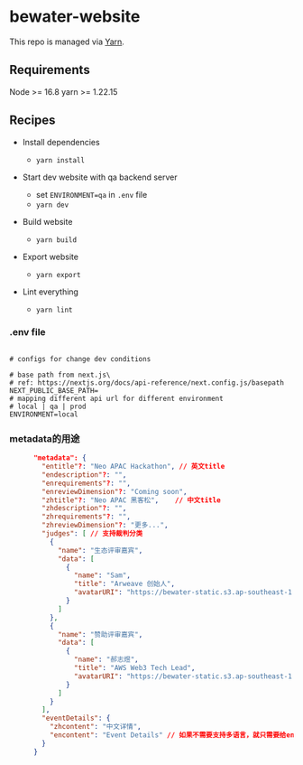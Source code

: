 # bewater-website

This repo is managed via [Yarn](https://yarnpkg.com).

## Requirements
Node >= 16.8
yarn >= 1.22.15

## Recipes

* Install dependencies
  * `yarn install`

* Start dev website with qa backend server
  * set `ENVIRONMENT=qa` in `.env` file
  * `yarn dev`

* Build website
  * `yarn build`
* Export website
  * `yarn export`
* Lint everything
  * `yarn lint`


### .env file
```

# configs for change dev conditions

# base path from next.js\
# ref: https://nextjs.org/docs/api-reference/next.config.js/basepath
NEXT_PUBLIC_BASE_PATH=
# mapping different api url for different environment
# local | qa | prod
ENVIRONMENT=local
```

### metadata的用途

```json
      "metadata": {
        "entitle"?: "Neo APAC Hackathon", // 英文title
        "endescription"?: "",
        "enrequirements"?: "",
        "enreviewDimension"?: "Coming soon",
        "zhtitle"?: "Neo APAC 黑客松",    // 中文title
        "zhdescription"?: "",
        "zhrequirements"?: "",
        "zhreviewDimension"?: "更多...",
        "judges": [ // 支持裁判分类
          {
            "name": "生态评审嘉宾",
            "data": [
              {
                "name": "Sam",
                "title": "Arweave 创始人",
                "avatarURI": "https://bewater-static.s3.ap-southeast-1.amazonaws.com/yunying/sam.png"
              }
            ]
          },
          {
            "name": "赞助评审嘉宾",
            "data": [
              {
                "name": "郝志煜",
                "title": "AWS Web3 Tech Lead",
                "avatarURI": "https://bewater-static.s3.ap-southeast-1.amazonaws.com/yunying/20230706154829.jpg"
              }
            ]
          }
        ],
        "eventDetails": {
          "zhcontent": "中文详情",
          "encontent": "Event Details" // 如果不需要支持多语言，就只需要给encontent赋值，让zhcontent不存在
        }
      }
```
